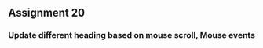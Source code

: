 <h2>Assignment 20</h2>
<h3><b>Update different heading based on mouse scroll, Mouse events</b> </h3> <br>


